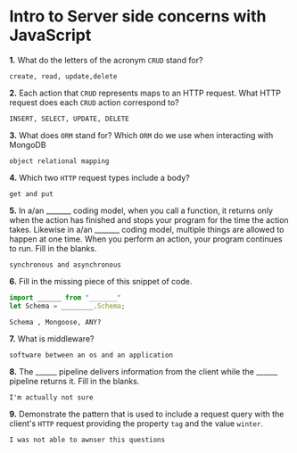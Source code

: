 # Intro to Server side concerns with JavaScript

**1.** What do the letters of the acronym `CRUD` stand for?
<!-- enter you answer in the space below -->
```
create, read, update,delete
```
**2.** Each action that `CRUD` represents maps to an HTTP request. What HTTP request does each `CRUD` action correspond to?
<!-- enter you answer in the space below -->
```
INSERT, SELECT, UPDATE, DELETE
```
**3.** What does `ORM` stand for? Which `ORM` do we use when interacting with MongoDB
<!-- enter you answer in the space below -->
```
object relational mapping
```
**4.** Which two `HTTP` request types include a body?
<!-- enter you answer in the space below -->
```
get and put
```
**5.** In a/an _______ coding model, when you call a function, it returns only when the action has finished and stops your program for the time the action takes. Likewise in a/an _______ coding model, multiple things are allowed to happen at one time. When you perform an action, your program continues to run.  Fill in the blanks.
<!-- enter you answer in the space below -->
```
synchronous and asynchronous
```

**6.** Fill in the missing piece of this snippet of code.
```js
import ______ from "_______"
let Schema = ________.Schema;
```
<!-- enter you answer in the space below -->
```
Schema , Mongoose, ANY?
```
**7.** What is middleware?
<!-- enter you answer in the space below -->
```
software between an os and an application
```
**8.** The ______ pipeline delivers information from the client while the ______ pipeline returns it. Fill in the blanks. 
<!-- enter you answer in the space below -->
```
I'm actually not sure
```
**9.** 
Demonstrate the pattern that is used to include a request query with the client's `HTTP` request providing the property `tag` and the value `winter`.
<!-- enter you answer in the space below -->
```
I was not able to awnser this questions
```